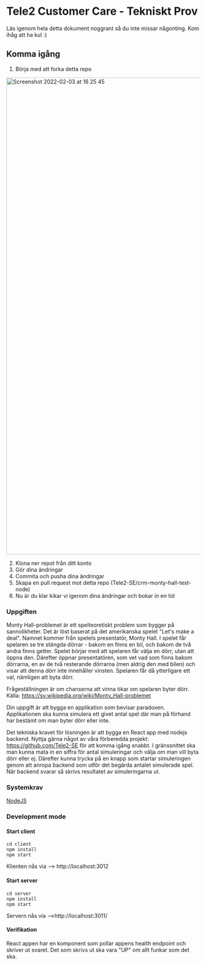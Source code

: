 # Tele2 Customer Care - Tekniskt Prov

Läs igenom hela detta dokument noggrant så du inte missar någonting. Kom ihåg att ha kul :)

## Komma igång

1. Börja med att forka detta repo
<img width="1243" alt="Screenshot 2022-02-03 at 16 25 45" src="https://user-images.githubusercontent.com/13869296/152373025-3eba1e91-8caf-4b38-bd39-bbca6502ca59.png">

2. Klona ner repot från ditt konto
3. Gör dina ändringar
4. Commita och pusha dina ändringar
5. Skapa en pull request mot detta repo (Tele2-SE/crm-monty-hall-test-node)
6. Nu är du klar kikar vi igenom dina ändringar och bokar in en tid

### Uppgiften
Monty Hall-problemet är ett spelteoretiskt problem som bygger på sannolikheter. Det är löst baserat på det amerikanska spelet "Let's make a deal". Namnet kommer från spelets presentatör, Monty Hall.
I spelet får spelaren se tre stängda dörrar - bakom en finns en bil, och bakom de två andra finns getter. Spelet börjar med att spelaren får välja en dörr, utan att öppna den. Därefter öppnar presentatören, som vet vad som finns bakom dörrarna, en av de två resterande dörrarna (men aldrig den med bilen) och visar att denna dörr inte innehåller vinsten. Spelaren får då ytterligare ett val, nämligen att byta dörr.

Frågeställningen är om chanserna att vinna ökar om spelaren byter dörr. Källa: https://sv.wikipedia.org/wiki/Monty_Hall-problemet

Din uppgift är att bygga en applikation som bevisar paradoxen. Applikationen ska kunna simulera ett givet antal spel där man på förhand har bestämt om man byter dörr eller inte.

Det tekniska kravet för lösningen är att bygga en React app med nodejs backend. Nyttja gärna något av våra förberedda projekt: https://github.com/Tele2-SE för att komma igång snabbt. I gränssnittet ska man kunna mata in en siffra för antal simuleringar och välja om man vill byta dörr eller ej. Därefter kunna trycka på en knapp som startar simuleringen genom att anropa backend som utför det begärda antalet simulerade spel. När backend svarar så skrivs resultatet av simuleringarna ut.


### Systemkrav
[NodeJS](https://nodejs.org)


### Development mode

#### Start client
```
cd client
npm install
npm start
```
Klienten nås via --> http://localhost:3012

#### Start server
```
cd server
npm install
npm start
```
Servern nås via -->http://localhost:3011/

#### Verifikation
React appen har en komponent som pollar appens health endpoint och skriver ut svaret. Det som skrivs ut ska vara "UP" om allt funkar som det ska.
